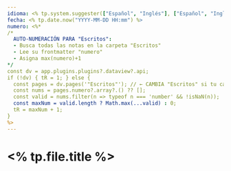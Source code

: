 ```yaml
---
idioma: <% tp.system.suggester(["Español", "Inglés"], ["Español", "Inglés"]) %>
fecha: <% tp.date.now("YYYY-MM-DD HH:mm") %>
numero: <%*
/*
  AUTO-NUMERACIÓN PARA "Escritos":
  - Busca todas las notas en la carpeta "Escritos"
  - Lee su frontmatter "numero"
  - Asigna max(numero)+1
*/
const dv = app.plugins.plugins?.dataview?.api;
if (!dv) { tR = 1; } else {
  const pages = dv.pages('"Escritos"'); // ← CAMBIA "Escritos" si tu carpeta tiene otro nombre
  const nums = pages.numero?.array?.() ?? [];
  const valid = nums.filter(n => typeof n === 'number' && !isNaN(n));
  const maxNum = valid.length ? Math.max(...valid) : 0;
  tR = maxNum + 1;
}
%>
---
```

# <% tp.file.title %>
